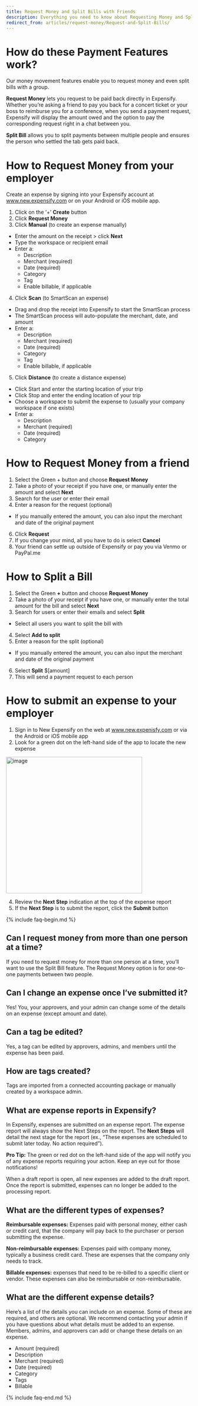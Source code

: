 ```yaml
---
title: Request Money and Split Bills with Friends
description: Everything you need to know about Requesting Money and Splitting Bills with Friends!
redirect_from: articles/request-money/Request-and-Split-Bills/
---
```


<!-- The lines above are required by Jekyll to process the .md file -->

# How do these Payment Features work?
Our money movement features enable you to request money and even split bills with a group.

**Request Money** lets you request to be paid back directly in Expensify. Whether you’re asking a friend to pay you back for a concert ticket or your boss to reimburse you for a conference, when you send a payment request, Expensify will display the amount owed and the option to pay the corresponding request right in a chat between you.

**Split Bill** allows you to split payments between multiple people and ensures the person who settled the tab gets paid back.

# How to Request Money from your employer

Create an expense by signing into your Expensify account at www.new.expensify.com or on your Android or iOS mobile app.

1. Click on the ‘+’ **Create** button
2. Click **Request Money**
3. Click **Manual** (to create an expense manually)
 - Enter the amount on the receipt > click **Next**
 - Type the workspace or recipient email
 - Enter a:
   - Description
   - Merchant (required)
   - Date (required)
   - Category
   - Tag
   - Enable billable, if applicable
4. Click **Scan** (to SmartScan an expense)
  - Drag and drop the receipt into Expensify to start the SmartScan process
  - The SmartScan process will auto-populate the merchant, date, and amount
  - Enter a:
    - Description
    - Merchant (required)
    - Date (required)
    - Category
    - Tag
    - Enable billable, if applicable
5. Click **Distance** (to create a distance expense)
- Click Start and enter the starting location of your trip
- Click Stop and enter the ending location of your trip
- Choose a workspace to submit the expense to (usually your company workspace if one exists)
- Enter a:
  - Description
  - Merchant (required)
  - Date (required)
  - Category
  
# How to Request Money from a friend

1. Select the Green + button and choose **Request Money**
2. Take a photo of your receipt if you have one, or manually enter the amount and select **Next**
3. Search for the user or enter their email
4. Enter a reason for the request (optional)
- If you manually entered the amount, you can also input the merchant and date of the original payment
6. Click **Request**
7. If you change your mind, all you have to do is select **Cancel**
8. Your friend can settle up outside of Expensify or pay you via Venmo or PayPal.me

  
# How to Split a Bill

1. Select the Green **+** button and choose **Request Money**
2. Take a photo of your receipt if you have one, or manually enter the total amount for the bill and select **Next**
3. Search for users or enter their emails and select **Split**
- Select all users you want to split the bill with
4. Select **Add to split**
5. Enter a reason for the split (optional)
- If you manually entered the amount, you can also input the merchant and date of the original payment</li>
6. Select **Split** $[amount]
7. This will send a payment request to each person

# How to submit an expense to your employer

1. Sign in to New Expensify on the web at www.new.expenisfy.com or via the Android or iOS mobile app
2. Look for a green dot on the left-hand side of the app to locate the new expense

<img width="369" alt="image" src="https://github.com/Expensify/App/assets/51066321/fdb3252f-bb02-4335-9346-163f0878673c">

4. Review the **Next Step** indication at the top of the expense report
5. If the **Next Step** is to submit the report, click the **Submit** button

{% include faq-begin.md %}

## Can I request money from more than one person at a time?

If you need to request money for more than one person at a time, you’ll want to use the Split Bill feature. The Request Money option is for one-to-one payments between two people.

## Can I change an expense once I’ve submitted it?

Yes! You, your approvers, and your admin can change some of the details on an expense (except amount and date).

## Can a tag be edited?

Yes, a tag can be edited by approvers, admins, and members until the expense has been paid.

## How are tags created?

Tags are imported from a connected accounting package or manually created by a workspace admin.

## What are expense reports in Expensify?

In Expensify, expenses are submitted on an expense report. The expense report will always show the Next Steps on the report. The **Next Steps** will detail the next stage for the report (ex., “These expenses are scheduled to submit later today. No action required”). 

**Pro Tip:** The green or red dot on the left-hand side of the app will notify you of any expense reports requiring your action. Keep an eye out for those notifications!

When a draft report is open, all new expenses are added to the draft report. Once the report is submitted, expenses can no longer be added to the processing report. 

## What are the different types of expenses? 

**Reimbursable expenses:** Expenses paid with personal money, either cash or credit card, that the company will pay back to the purchaser or person submitting the expense.

**Non-reimbursable expenses:** Expenses paid with company money, typically a business credit card.  These are expenses that the company only needs to track.

**Billable expenses:** expenses that need to be re-billed to a specific client or vendor.  These expenses can also be reimbursable or non-reimbursable. 

## What are the different expense details?

Here’s a list of the details you can include on an expense. Some of these are required, and others are optional. We recommend contacting your admin if you have questions about what details must be added to an expense. Members, admins, and approvers can add or change these details on an expense. 


- Amount (required)
- Description
- Merchant (required)
- Date (required)
- Category 
- Tags
- Billable

{% include faq-end.md %}
